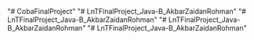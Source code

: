 "# CobaFinalProject" 
"# LnTFinalProject_Java-B_AkbarZaidanRohman" 
"# LnTFinalProject_Java-B_AkbarZaidanRohman" 
"# LnTFinalProject_Java-B_AkbarZaidanRohman" 
"# LnTFinalProject_Java-B_AkbarZaidanRohman" 
